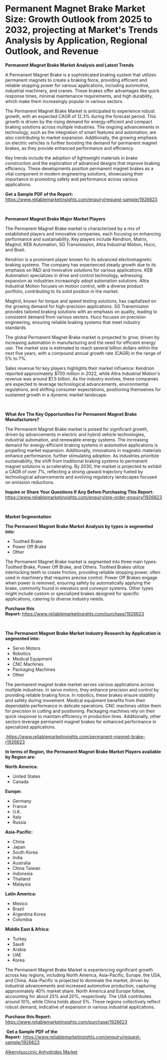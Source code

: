 <p><h1>Permanent Magnet Brake Market Size: Growth Outlook from 2025 to 2032, projecting at Market's Trends Analysis by Application, Regional Outlook, and Revenue</h1></p><p><strong>Permanent Magnet Brake Market Analysis and Latest Trends</strong></p>
<p><p>A Permanent Magnet Brake is a sophisticated braking system that utilizes permanent magnets to create a braking force, providing efficient and reliable stopping power for various applications, including automotive, industrial machinery, and cranes. These brakes offer advantages like quick response times, minimal maintenance requirements, and high durability, which make them increasingly popular in various sectors.</p><p>The Permanent Magnet Brake Market is anticipated to experience robust growth, with an expected CAGR of 12.3% during the forecast period. This growth is driven by the rising demand for energy-efficient and compact braking solutions across multiple industries. The ongoing advancements in technology, such as the integration of smart features and automation, are also contributing to market expansion. Additionally, the growing emphasis on electric vehicles is further boosting the demand for permanent magnet brakes, as they provide enhanced performance and efficiency. </p><p>Key trends include the adoption of lightweight materials in brake construction and the exploration of advanced designs that improve braking efficiency. These developments position permanent magnet brakes as a vital component in modern engineering solutions, showcasing their importance in promoting safety and performance across various applications.</p></p>
<p><strong>Get a Sample PDF of the Report:&nbsp;</strong> <a href="https://www.reliablemarketinsights.com/enquiry/request-sample/1926623?utm_campaign=3011&utm_medium=2&utm_source=Github&utm_content=ia&utm_term=28032025&utm_id=permanent-magnet-brake">https://www.reliablemarketinsights.com/enquiry/request-sample/1926623</a></p>
<p>&nbsp;</p>
<p><strong>Permanent Magnet Brake Major Market Players</strong></p>
<p><p>The Permanent Magnet Brake market is characterized by a mix of established players and innovative companies, each focusing on enhancing performance and sustainability. Key players include Kendrion, Matrix, Magtrol, KEB Automation, SG Transmission, Altra Industrial Motion, Huco, and Boeli.</p><p>Kendrion is a prominent player known for its advanced electromagnetic braking systems. The company has experienced steady growth due to its emphasis on R&D and innovative solutions for various applications. KEB Automation specializes in drive and control technology, witnessing expansion as industries increasingly adopt automation solutions. Altra Industrial Motion focuses on motion control, with a diverse product portfolio, contributing to its solid position in the market.</p><p>Magtrol, known for torque and speed testing solutions, has capitalized on the growing demand for high-precision applications. SG Transmission provides tailored braking solutions with an emphasis on quality, leading to consistent demand from various sectors. Huco focuses on precision engineering, ensuring reliable braking systems that meet industry standards.</p><p>The global Permanent Magnet Brake market is projected to grow, driven by increasing automation in manufacturing and the need for efficient energy use. The market size is estimated to reach several billion dollars within the next five years, with a compound annual growth rate (CAGR) in the range of 5% to 7%.</p><p>Sales revenue for key players highlights their market influence: Kendrion reported approximately $700 million in 2022, while Altra Industrial Motion's revenue was around $1.5 billion. As the industry evolves, these companies are expected to leverage technological advancements, environmental regulations, and shifting consumer expectations, positioning themselves for sustained growth in a dynamic market landscape.</p></p>
<p>&nbsp;</p>
<p><strong>What Are The Key Opportunities For Permanent Magnet Brake Manufacturers?</strong></p>
<p><p>The Permanent Magnet Brake market is poised for significant growth, driven by advancements in electric and hybrid vehicle technologies, industrial automation, and renewable energy systems. The increasing demand for energy-efficient braking systems in automotive applications is propelling market expansion. Additionally, innovations in magnetic materials enhance performance, further stimulating adoption. As industries prioritize sustainability, the shift from traditional braking systems to permanent magnet solutions is accelerating. By 2030, the market is projected to exhibit a CAGR of over 7%, reflecting a strong upward trajectory fueled by technological advancements and evolving regulatory landscapes focused on emission reductions.</p></p>
<p><strong>Inquire or Share Your Questions If Any Before Purchasing This Report:</strong> <a href="https://www.reliablemarketinsights.com/enquiry/pre-order-enquiry/1926623?utm_campaign=3011&utm_medium=2&utm_source=Github&utm_content=ia&utm_term=28032025&utm_id=permanent-magnet-brake">https://www.reliablemarketinsights.com/enquiry/pre-order-enquiry/1926623</a></p>
<p>&nbsp;</p>
<p><strong>Market Segmentation</strong></p>
<p><strong>The Permanent Magnet Brake Market Analysis by types is segmented into:</strong></p>
<p><ul><li>Toothed Brake</li><li>Power Off Brake</li><li>Other</li></ul></p>
<p><p>The Permanent Magnet Brake market is segmented into three main types: Toothed Brake, Power Off Brake, and Others. Toothed Brakes utilize interlocking teeth to create friction, providing reliable stopping power, often used in machinery that requires precise control. Power Off Brakes engage when power is removed, ensuring safety by automatically applying the brake, commonly found in elevators and conveyor systems. Other types might include custom or specialized brakes designed for specific applications, catering to diverse industry needs.</p></p>
<p><strong>Purchase this Report:&nbsp;</strong><a href="https://www.reliablemarketinsights.com/purchase/1926623?utm_campaign=3011&utm_medium=2&utm_source=Github&utm_content=ia&utm_term=28032025&utm_id=permanent-magnet-brake">https://www.reliablemarketinsights.com/purchase/1926623</a></p>
<p>&nbsp;</p>
<p><strong>The Permanent Magnet Brake Market Industry Research by Application is segmented into:</strong></p>
<p><ul><li>Servo Motors</li><li>Robotics</li><li>Medical Equipment</li><li>CNC Machines</li><li>Packaging Machines</li><li>Other</li></ul></p>
<p><p>The permanent magnet brake market serves various applications across multiple industries. In servo motors, they enhance precision and control by providing reliable braking force. In robotics, these brakes ensure stability and safety during movement. Medical equipment benefits from their dependable performance in delicate operations. CNC machines utilize them for precision in cutting and positioning. Packaging machines rely on their quick response to maintain efficiency in production lines. Additionally, other sectors leverage permanent magnet brakes for enhanced performance in specialized applications.</p></p>
<p><a href="https://www.reliablemarketinsights.com/permanent-magnet-brake-r1926623?utm_campaign=3011&utm_medium=2&utm_source=Github&utm_content=ia&utm_term=28032025&utm_id=permanent-magnet-brake">&nbsp;https://www.reliablemarketinsights.com/permanent-magnet-brake-r1926623</a></p>
<p><strong>In terms of Region, the Permanent Magnet Brake Market Players available by Region are:</strong></p>
<p>
    <p> <strong> North America: </strong>
        <ul>
            <li>United States</li>
            <li>Canada</li>
        </ul>
        </p> 
    <p> <strong> Europe: </strong>
        <ul>
            <li>Germany</li>
            <li>France</li>
            <li>U.K.</li>
            <li>Italy</li>
            <li>Russia</li>
        </ul>
        </p> 
    <p> <strong> Asia-Pacific: </strong>
        <ul>
            <li>China</li>
            <li>Japan</li>
            <li>South Korea</li>
            <li>India</li>
            <li>Australia</li>
            <li>China Taiwan</li>
            <li>Indonesia</li>
            <li>Thailand</li>
            <li>Malaysia</li>
        </ul>
        </p> 
    <p> <strong> Latin America: </strong>
        <ul>
            <li>Mexico</li>
            <li>Brazil</li>
            <li>Argentina Korea</li>
            <li>Colombia</li>
        </ul>
        </p> 
    <p> <strong> Middle East & Africa: </strong>
        <ul>
            <li>Turkey</li>
            <li>Saudi</li>
            <li>Arabia</li>
            <li>UAE</li>
            <li>Korea</li>
        </ul>
    </p>
    </p>
<p><p>The Permanent Magnet Brake Market is experiencing significant growth across key regions, including North America, Asia-Pacific, Europe, the USA, and China. Asia-Pacific is projected to dominate the market, driven by industrial advancements and increased automotive production, capturing approximately 40% market share. North America and Europe follow, accounting for about 25% and 20%, respectively. The USA contributes around 10%, while China holds about 5%. These regions collectively reflect robust demand, indicative of expansion in various industrial applications.</p></p>
<p><strong>Purchase this Report: </strong><a href="https://www.reliablemarketinsights.com/purchase/1926623?utm_campaign=3011&utm_medium=2&utm_source=Github&utm_content=ia&utm_term=28032025&utm_id=permanent-magnet-brake">https://www.reliablemarketinsights.com/purchase/1926623</a></p>
<p>&nbsp;<strong>Get a Sample PDF of the Report:&nbsp;&nbsp;</strong><a href="https://www.reliablemarketinsights.com/enquiry/request-sample/1926623?utm_campaign=3011&utm_medium=2&utm_source=Github&utm_content=ia&utm_term=28032025&utm_id=permanent-magnet-brake">https://www.reliablemarketinsights.com/enquiry/request-sample/1926623</a></p>
<p><strong></strong></p>
<p><p><a href="https://github.com/pidlisseas/Market-Research-Report-List-1/blob/main/alkenylsuccinic-anhydrides-market.md?utm_campaign=3011&utm_medium=2&utm_source=Github&utm_content=ia&utm_term=28032025&utm_id=permanent-magnet-brake">Alkenylsuccinic Anhydrides Market</a></p></p>
